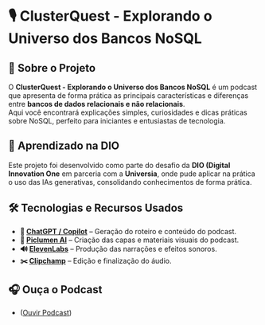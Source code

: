 # 🎙️ ClusterQuest - Explorando o Universo dos Bancos NoSQL

## 🌟 Sobre o Projeto

O **ClusterQuest - Explorando o Universo dos Bancos NoSQL** é um podcast que apresenta de forma prática as principais características e diferenças entre **bancos de dados relacionais e não relacionais**.  
Aqui você encontrará explicações simples, curiosidades e dicas práticas sobre NoSQL, perfeito para iniciantes e entusiastas de tecnologia.

## 🏫 Aprendizado na DIO

Este projeto foi desenvolvido como parte do desafio da **DIO (Digital Innovation One** em parceria com a **Universia**, onde pude aplicar na prática o uso das IAs generativas, consolidando conhecimentos de forma prática.

## 🛠️ Tecnologias e Recursos Usados

- **🤖 [ChatGPT / Copilot](https://openai.com/chatgpt)** – Geração do roteiro e conteúdo do podcast.  
- **🎨 [Piclumen AI](https://piclumen.ai/)** – Criação das capas e materiais visuais do podcast.  
- **🔊 [ElevenLabs](https://elevenlabs.io/)** – Produção das narrações e efeitos sonoros.  
- **✂️ [Clipchamp](https://www.clipchamp.com/)** – Edição e finalização do áudio.  

## 🎧 Ouça o Podcast

- ([Ouvir Podcast](https://github.com/Lucasrsan/Podcast-Generated-by-IA/tree/main/Podcast))  
